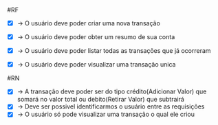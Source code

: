 #RF

- [X] -> O usuário deve poder criar uma nova transação
- [X] -> O usuário deve poder obter um resumo de sua conta
- [X] -> O usuário deve poder listar todas as transações que já ocorreram 
- [X] -> O usuário deve poder visualizar uma transação unica


#RN

- [X] -> A transação deve poder ser do tipo crédito(Adicionar Valor) que somará no valor total ou debito(Retirar Valor) que subtrairá
- [X] -> Deve ser possivel identificarmos o usuário entre as requisições
- [X] -> O usuário só pode visualizar uma transação o qual ele criou